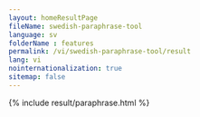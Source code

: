 ```yaml
---
layout: homeResultPage
fileName: swedish-paraphrase-tool
language: sv    
folderName : features
permalink: /vi/swedish-paraphrase-tool/result
lang: vi
nointernationalization: true
sitemap: false
---
```

{% include result/paraphrase.html %}

<script src="/js/result/paraprashing.js" data-foldername="{{page.folderName}}" data-lang="{{page.lang}}"></script>